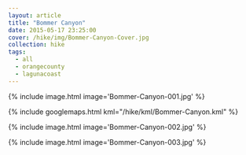```yaml
---
layout: article
title: "Bommer Canyon"
date: 2015-05-17 23:25:00
cover: /hike/img/Bommer-Canyon-Cover.jpg
collection: hike
tags:
  - all
  - orangecounty
  - lagunacoast
---
```


{% include image.html image='Bommer-Canyon-001.jpg' %}

<!--more-->

{% include googlemaps.html kml="/hike/kml/Bommer-Canyon.kml" %}

{% include image.html image='Bommer-Canyon-002.jpg' %}

{% include image.html image='Bommer-Canyon-003.jpg' %}
